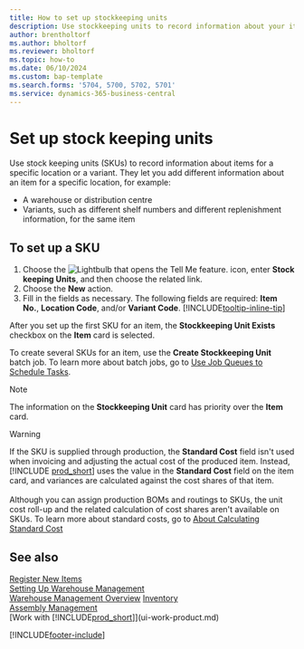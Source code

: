 ```yaml
---
title: How to set up stockkeeping units
description: Use stockkeeping units to record information about your items for a specific location or a specific variant.
author: brentholtorf
ms.author: bholtorf
ms.reviewer: bholtorf
ms.topic: how-to
ms.date: 06/10/2024
ms.custom: bap-template
ms.search.forms: '5704, 5700, 5702, 5701'
ms.service: dynamics-365-business-central
---
```


# Set up stock keeping units

Use stock keeping units (SKUs) to record information about items for a specific location or a variant. They let you add different information about an item for a specific location, for example:

* A warehouse or distribution centre
* Variants, such as different shelf numbers and different replenishment information, for the same item  

## To set up a SKU  

1. Choose the ![Lightbulb that opens the Tell Me feature.](media/ui-search/search_small.png "Tell me what you want to do") icon, enter **Stock keeping Units**, and then choose the related link.  
2. Choose the **New** action.  
3. Fill in the fields as necessary. The following fields are required: **Item No.**, **Location Code**, and/or **Variant Code**. [!INCLUDE[tooltip-inline-tip](includes/tooltip-inline-tip_md.md)]  

After you set up the first SKU for an item, the **Stockkeeping Unit Exists** checkbox on the **Item** card is selected.  

To create several SKUs for an item, use the **Create Stockkeeping Unit** batch job. To learn more about batch jobs, go to [Use Job Queues to Schedule Tasks](admin-job-queues-schedule-tasks.md).  

> [!NOTE]  
> The information on the **Stockkeeping Unit** card has priority over the **Item** card.

> [!Warning]
> If the SKU is supplied through production, the **Standard Cost** field isn't used when invoicing and adjusting the actual cost of the produced item. Instead, [!INCLUDE [prod_short](includes/prod_short.md)] uses the value in the **Standard Cost** field on the item card, and variances are calculated against the cost shares of that item.<br><br>
> Although you can assign production BOMs and routings to SKUs, the unit cost roll-up and the related calculation of cost shares aren't available on SKUs. To learn more about standard costs, go to [About Calculating Standard Cost](finance-about-calculating-standard-cost.md)

## See also

[Register New Items](inventory-how-register-new-items.md)  
[Setting Up Warehouse Management](warehouse-setup-warehouse.md)  
[Warehouse Management Overview](design-details-warehouse-management.md)
[Inventory](inventory-manage-inventory.md)  
[Assembly Management](assembly-assemble-items.md)    
[Work with [!INCLUDE[prod_short](includes/prod_short.md)]](ui-work-product.md)  

[!INCLUDE[footer-include](includes/footer-banner.md)]
